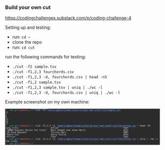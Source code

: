 ### Build your own cut

https://codingchallenges.substack.com/p/coding-challenge-4

Setting up and testing:
 
 - run: `cd ~`
 - clone the repo
 - run: `cd cut`

run the following commands for testing:
 - `./cut -f2 sample.tsv`
 - `./cut -f1,2,3 fourchords.csv`
 - `./cut -f1,2,3 -d, fourchords.csv | head -n5`
 - `./cut -f1,2 sample.tsv`
 - `./cut -f1,2,3 sample.tsv | uniq | ./wc -l`
 - `./cut -f1,2,3 -d, fourchords.csv | uniq | ./wc -l`

Example screenshot on my own machine:

![My Image](example.png)

